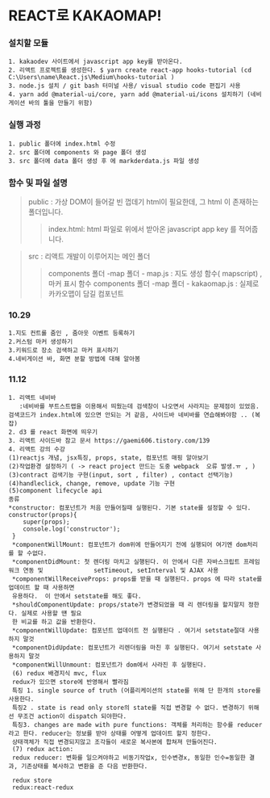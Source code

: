 # REACT로 KAKAOMAP!

### 설치할 모듈


    1. kakaodev 사이트에서 javascript app key를 받아온다. 
    2. 리액트 프로젝트를 생성한다. $ yarn create react-app hooks-tutorial (cd C:\Users\name\React.js\Medium\hooks-tutorial )
    3. node.js 설치 / git bash 터미널 사용/ visual studio code 편집기 사용
    4. yarn add @material-ui/core, yarn add @material-ui/icons 설치하기 (네비게이션 바의 툴을 만들기 위함)
  


### 실행 과정


    1. public 폴더에 index.html 수정
    2. src 폴더에 components 와 page 폴더 생성
    3. src 폴더에 data 폴더 생성 후 에 markderdata.js 파일 생성


### 함수 및 파일 설명


> public : 가상 DOM이 들어갈 빈 껍데기 html이 필요한데, 그 html 이 존재하는 폴더입니다.
> > index.html: html 파일로 위에서 받아온 javascript app  key 를 적어줍니다.

> src : 리액트 개발이 이루어지는 메인 폴더
> > components 폴더 -map 폴더 - map.js : 지도 생성 함수( mapscript) , 마커 표시 함수 
> > components 폴더 -map 폴더 - kakaomap.js : 실제로 카카오맵이 담길 컴포넌트 

### 10.29 


    1.지도 컨트롤 줌인 , 줌아웃 이벤트 등록하기
    2.커스텀 마커 생성하기 
    3.키워드로 장소 검색하고 마커 표시하기
    4.네비게이션 바, 화면 분할 방법에 대해 알아봄

### 11.12


    
    1. 리액트 네비바 
       :네비바를 부트스트랩을 이용해서 띄웠는데 검색창이 나오면서 사라지는 문제점이 있었음. 검색코드가 index.html에 있으면 안되는 거 같음, 사이드바 네비바를 연습해봐야함 .. (복잡)
    2. d3 를 react 화면에 띄우기 
    3. 리액트 사이드바 참고 문서 https://gaemi606.tistory.com/139
    4. 리액트 강의 수강 
    (1)reactjs 개념, jsx특징, props, state, 컴포넌트 매핑 알아보기 
    (2)작업환경 설정하기 ( -> react project 만드는 도중 webpack  오류 발생.ㅠ , )
    (3)contract 검색기능 구현(input, sort , filter) , contact 선택기능)
    (4)handleclick, change, remove, update 기능 구현
    (5)component lifecycle api
    종류 
    *constructor: 컴포넌트가 처음 만들어질때 실행된다. 기본 state를 설정할 수 있다.
    constructor(props){
        super(props);
        console.log('constructor');
     }
     *componentWillMount: 컴포넌트가 dom위에 만들어지기 전에 실행되어 여기엔 dom처리를 할 수없다.
     *componentDidMount: 첫 렌더링 마치고 실행된다. 이 안에서 다른 자바스크립트 프레임워크 연동 및              setTimeout, setInterval 및 AJAX 사용
     *componentWillReceiveProps: props를 받을 때 실행된다. props 에 따라 state를 업데이트 할 때 사용하면
     유용하다.  이 안에서 setstate를 해도 좋다.
     *shouldComponentUpdate: props/state가 변경되었을 때 리 렌더링을 할지말지 정한다. 실제로 사용할 떈 필요
     한 비교를 하고 값을 반환한다.
     *componentWillUpdate: 컴포넌트 업데이트 전 실행된다 . 여기서 setstate절대 사용하지 말것
     *componentDidUpdate: 컴포넌트가 리렌더링을 마친 후 실행된다. 여기서 setstate 사용하지 말것
     *componentWillUnmount: 컴포넌트가 dom에서 사라진 후 실행된다.
     (6) redux 배경지식 mvc, flux
     redux가 있으면 store에 반영해서 빨라짐 
     특징 1. single source of truth (어플리케이션의 state를 위해 단 한개의 store를 사용한다.
     특징2 . state is read only store의 state를 직접 변경할 수 없다. 변경하기 위해선 무조건 action이 dispatch 되야한다.
     특징3. changes are made with pure functions: 객체를 처리하는 함수를 reducer라고 한다. reducer는 정보를 받아 상태를 어떻게 업데이트 할지 정한다. 
     상태객체가 직접 변경되지않고 조각들이 새로운 복사본에 합쳐져 만들어진다.
     (7) redux action: 
     redux reducer: 변화를 일으켜야하고 비동기작업x, 인수변경x, 동일한 인수=동일한 결과, 기존상태를 복사하고 변환을 준 다음 반환한다. 
     
     redux store
     redux:react-redux
     
    
